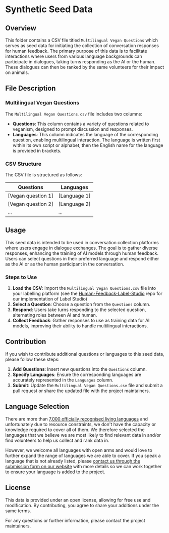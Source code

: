# Synthetic Seed Data

## Overview

This folder contains a CSV file titled `Multilingual Vegan Questions` which serves as seed data for initiating the collection of conversation responses for human feedback. The primary purpose of this data is to facilitate interactions where users from various language backgrounds can participate in dialogues, taking turns responding as the AI or the human. These dialogues can then be ranked by the same volunteers for their impact on animals.

## File Description

### Multilingual Vegan Questions

The `Multilingual Vegan Questions.csv` file includes two columns:

- **Questions**: This column contains a variety of questions related to veganism, designed to prompt discussion and responses.
- **Languages**: This column indicates the language of the corresponding question, enabling multilingual interaction. The language is written first within its own script or alphabet, then the English name for the language is provided in brackets.

### CSV Structure

The CSV file is structured as follows:

| Questions | Languages |
|-----------|-----------|
| [Vegan question 1] | [Language 1] |
| [Vegan question 2] | [Language 2] |
| ... | ... |

## Usage

This seed data is intended to be used in conversation collection platforms where users engage in dialogue exchanges. The goal is to gather diverse responses, enhancing the training of AI models through human feedback. Users can select questions in their preferred language and respond either as the AI or as the human participant in the conversation.

### Steps to Use

1. **Load the CSV**: Import the `Multilingual Vegan Questions.csv` file into your labelling platform (see the [Human-Feedback-Label-Studio](https://github.com/Open-Paws/Human-Feedback-Label-Studio) repo for our implementation of Label Studio)
2. **Select a Question**: Choose a question from the `Questions` column.
3. **Respond**: Users take turns responding to the selected question, alternating roles between AI and human.
4. **Collect Feedback**: Gather responses to use as training data for AI models, improving their ability to handle multilingual interactions.

## Contribution

If you wish to contribute additional questions or languages to this seed data, please follow these steps:

1. **Add Questions**: Insert new questions into the `Questions` column.
2. **Specify Languages**: Ensure the corresponding languages are accurately represented in the `Languages` column.
3. **Submit**: Update the `Multilingual Vegan Questions.csv` file and submit a pull request or share the updated file with the project maintainers.

## Language Selection

There are more than [7,000 officially recognised living languages](https://www.ethnologue.com/) and unfortunately due to resource constraints, we don't have the capacity or knowledge required to cover all of them. We therefore selected the languages that we believe we are most likely to find relevant data in and/or find volunteers to help us collect and rank data in.

However, we welcome all languages with open arms and would love to further expand the range of languages we are able to cover. If you speak a language that is not already listed, please [contact us through the submission form on our website](https://www.openpaws.ai/get-involved) with more details so we can work together to ensure your language is added to the project.

## License

This data is provided under an open license, allowing for free use and modification. By contributing, you agree to share your additions under the same terms.

For any questions or further information, please contact the project maintainers.
